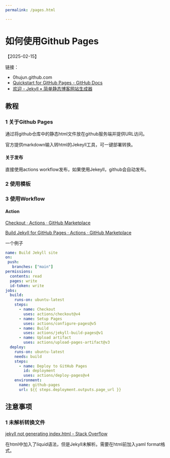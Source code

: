 ```yaml
---
permalink: /pages.html

---
```


# 如何使用Github Pages

【2025-02-15】

链接：

* 0hujun.github.com
* [Quickstart for GitHub Pages - GitHub Docs](https://docs.github.com/en/pages/quickstart)
* [欢迎 - Jekyll • 简单静态博客网站生成器](https://jekyllcn.com/docs/home/)

## 教程

### 1 关于Github Pages

通过将github仓库中的静态html文件放在github服务端并提供URL访问。

官方提供markdown输入转html的Jekeyll工具，可一键部署转换。

#### 关于发布

直接使用actions workflow发布，如果使用Jekeyll，github会自动发布。

### 2 使用模板



### 3 使用Workflow

#### Action

[Checkout · Actions · GitHub Marketplace](https://github.com/marketplace/actions/checkout)

[Build Jekyll for GitHub Pages · Actions · GitHub Marketplace](https://github.com/marketplace/actions/build-jekyll-for-github-pages)

一个例子

```yaml
name: Build Jekyll site
on:
 push:
   branches: ["main"]
permissions:
  contents: read
  pages: write
  id-token: write
jobs:
  build:
    runs-on: ubuntu-latest
    steps:
      - name: Checkout
        uses: actions/checkout@v4
      - name: Setup Pages
        uses: actions/configure-pages@v5
      - name: Build
        uses: actions/jekyll-build-pages@v1
      - name: Upload artifact
        uses: actions/upload-pages-artifact@v3
  deploy:
    runs-on: ubuntu-latest
    needs: build
    steps:
      - name: Deploy to GitHub Pages
        id: deployment
        uses: actions/deploy-pages@v4
    environment:
      name: github-pages
      url: ${{ steps.deployment.outputs.page_url }}
```

## 注意事项

### 1 未解析转换文件

[jekyll not generating index.html - Stack Overflow](https://stackoverflow.com/questions/26314435/jekyll-not-generating-index-html)

在html中加入了liquid语法，但是Jekyll未解析。需要在html前加入yaml format格式。

